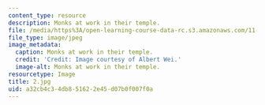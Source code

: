 ```yaml
---
content_type: resource
description: Monks at work in their temple.
file: /media/https%3A/open-learning-course-data-rc.s3.amazonaws.com/11-307-beijing-urban-design-studio-summer-2006/a32cb4c34db851622e45d07b0f007f0a_2.jpg
file_type: image/jpeg
image_metadata:
  caption: Monks at work in their temple.
  credit: 'Credit: Image courtesy of Albert Wei.'
  image-alt: Monks at work in their temple.
resourcetype: Image
title: 2.jpg
uid: a32cb4c3-4db8-5162-2e45-d07b0f007f0a
---
```

